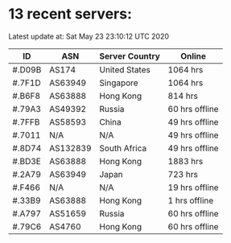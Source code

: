 # 13 recent servers:

Latest update at: Sat May 23 23:10:12 UTC 2020

| ID | ASN | Server Country | Online |
| -- | --- | -------------- | ------ |
| #.D09B | AS174 | United States | 1064 hrs |
| #.7F1D | AS63949 | Singapore | 1064 hrs |
| #.B6F8 | AS63888 | Hong Kong | 814 hrs |
| #.79A3 | AS49392 | Russia | 60 hrs offline |
| #.7FFB | AS58593 | China | 49 hrs offline |
| #.7011 | N/A | N/A | 49 hrs offline |
| #.8D74 | AS132839 | South Africa | 49 hrs offline |
| #.BD3E | AS63888 | Hong Kong | 1883 hrs |
| #.2A79 | AS63949 | Japan | 723 hrs |
| #.F466 | N/A | N/A | 19 hrs offline |
| #.33B9 | AS63888 | Hong Kong | 1 hrs offline |
| #.A797 | AS51659 | Russia | 60 hrs offline |
| #.79C6 | AS4760 | Hong Kong | 60 hrs offline |

